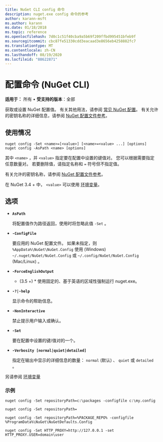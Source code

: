```yaml
---
title: NuGet CLI config 命令
description: nuget.exe config 命令的参考
author: karann-msft
ms.author: karann
ms.date: 01/18/2018
ms.topic: reference
ms.openlocfilehash: 7d0c1c51f40cba9a5b69f209ffbd995451bfeb9f
ms.sourcegitcommit: cbc87fe51330cdd3eacaad3e8656eb4258882fc7
ms.translationtype: MT
ms.contentlocale: zh-CN
ms.lasthandoff: 08/19/2020
ms.locfileid: "88622871"
---
```

# <a name="config-command-nuget-cli"></a>配置命令 (NuGet CLI) 

**适用于：** 所有 &bullet; **受支持的版本**：全部

获取或设置 NuGet 配置值。 有关其他用法，请参阅 [常见 NuGet 配置](../../consume-packages/configuring-nuget-behavior.md)。 有关允许的密钥名称的详细信息，请参阅 [NuGet 配置文件参考](../nuget-config-file.md)。

## <a name="usage"></a>使用情况

```cli
nuget config -Set <name>=[<value>] [<name>=<value> ...] [options]
nuget config -AsPath <name> [options]
```

其中 `<name>` ，并 `<value>` 指定要在配置中设置的键值对。 您可以根据需要指定任意数量对。 若要删除值，请指定名称和 `=` 符号但不指定值。

有关允许的密钥名称，请参阅 [NuGet 配置文件参考](../nuget-config-file.md)。

在 NuGet 3.4 + 中， `<value>` 可以使用 [环境变量](cli-ref-environment-variables.md)。

## <a name="options"></a>选项


- **`AsPath`**

  将配置值作为路径返回，使用时将忽略此值 `-Set` 。

- **`-ConfigFile`**

  要应用的 NuGet 配置文件。 如果未指定，则 `%AppData%\NuGet\NuGet.Config` 使用 (Windows) `~/.nuget/NuGet/NuGet.Config` 或 `~/.config/NuGet/NuGet.Config` (Mac/Linux) 。

- **`-ForceEnglishOutput`**

  * (3.5 +) * 使用固定的、基于英语的区域性强制运行 nuget.exe。

- **`-?|-help`**

  显示命令的帮助信息。

- **`-NonInteractive`**

  禁止提示用户输入或确认。

- **`-Set`**

  要在配置中设置的键/值对的一个。

- **`-Verbosity [normal|quiet|detailed]`**

  指定在输出中显示的详细信息的数量： `normal` (默认) 、 `quiet` 或 `detailed` 。

另请参阅 [环境变量](cli-ref-environment-variables.md)

### <a name="examples"></a>示例

```cli
nuget config -Set repositoryPath=c:\packages -configfile c:\my.config

nuget config -Set repositoryPath=

nuget config -Set repositoryPath=%PACKAGE_REPO% -configfile %ProgramData%\NuGet\NuGetDefaults.Config

nuget config -Set HTTP_PROXY=http://127.0.0.1 -set HTTP_PROXY.USER=domain\user
```
